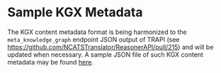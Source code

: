 # Sample KGX Metadata

The KGX content metadata format is being harmonized to the `meta_knowledge_graph` endpoint JSON output of TRAPI (see https://github.com/NCATSTranslator/ReasonerAPI/pull/215) and will be updated when necessary.  A sample JSON file of such KGX content metadata may be found [here](./kgea/server/web_services/catalog/sample_meta_knowledge_graph.json).

